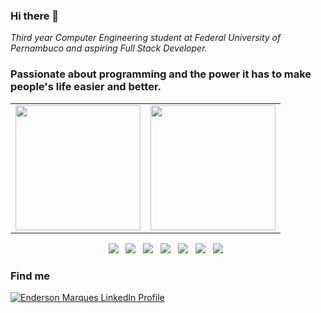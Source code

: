 ### Hi there 👋

*Third year Computer Engineering student at Federal University of Pernambuco and aspiring Full Stack Developer.*

### Passionate about programming and the power it has to make people's life easier and better.

<table cellpadding="0" style=" border-style: hidden;">
  <tr>
    <!-- GitHub Stats Card -->  
    <td><img height="200" src="https://github-readme-stats.vercel.app/api?username=EndersonMarques&count_private=true&show_icons=true&theme=tokyonight&hide_border=true&custom_title=My%20GitHub%20Stats"/></td>
    <!-- GitHub Top Language Card -->
    <td><img height="200" src="https://github-readme-stats.vercel.app/api/top-langs/?username=EndersonMarques&langs_count=6&layout=compact&theme=tokyonight&hide_border=true&hide=HTML&custom_title=Top%20Languages"/></td>
  </tr>
</table>

<p align="center" class="stars">
<img src="https://img.shields.io/badge/%20HTML&#47CSS%20-%23F7DF1E.svg?&style=for-the-badge&color=E34F26" />&nbsp;&nbsp;
 <img src="https://img.shields.io/badge/%20React%20-%23F7DF1E.svg?&style=for-the-badge&color=61DBFB" />&nbsp;&nbsp;
<img src="https://img.shields.io/badge/%20NodeJS%20-%23F7DF1E.svg?&style=for-the-badge&color=3C873A" />&nbsp;&nbsp;
<img src="https://img.shields.io/badge/%20Angular%20-%23F7DF1E.svg?&style=for-the-badge&color=DD0031" />&nbsp;&nbsp;
<img src="https://img.shields.io/badge/%20Bootstrap%20-%23F7DF1E.svg?&style=for-the-badge&color=7044A3" />&nbsp;&nbsp;
<img src="https://img.shields.io/badge/%20Java%20-%23F7DF1E.svg?&style=for-the-badge&color=F7DF1E" />&nbsp;&nbsp;
<img src="https://img.shields.io/badge/%20Git flow%20-%23F7DF1E.svg?&style=for-the-badge&color=000" />&nbsp;&nbsp;
</p>

### Find me

<a href="https://linkedin.com/in/endersonmarques" target="_blank"><img src="https://img.shields.io/badge/LinkedIn-0077B5?style=for-the-badge&logo=linkedin&logoColor=white" alt="Enderson Marques LinkedIn Profile"/>
